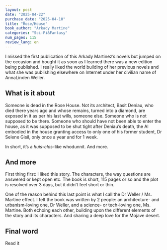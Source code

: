 ```yaml
---
layout: post
date: "2025-04-22"
purchase_date: "2025-04-10"
title: "Rose/House"
book_author: "Arkady Martine"
categories: "Sci-Fi&Fantasy"
num_pages: 115
review_lang: en
---
```


I missed the first publication of this Arkady Martinez’s novels but jumped on the occasion and bought it as soon as I learned there was a new edition being published. I really liked the world building of her previous novels and what she was publishing elsewhere on Internet under her civilian name of AnnaLinden Weller.

## What is it about

Someone is dead in the Rose House. Not its architect, Basit Deniau, who died there years ago and whose remains, turned into a diamond, are exposed in it as per his last wills, someone else. Someone who is not supposed to be there. Someone who should have not been able to enter the house, as it was supposed to be shut tight after Deniau’s death, the AI embodied in the house granting access to only one of his former student, Dr Selene Gisil, only once a year and for 1 week.

In short, it’s a *huis-clos*-like whodunnit. And more.
## And more

First thing first: I liked this story. The characters, the way questions are answered or kept open etc. The book is short, 115 pages or so and the plot is resolved over 3 days, but it didn’t feel short or thin.

One of the reason behind this last point is what I call the Dr Weller / Ms. Martine effect. I felt the book was written by 2 people: an architecture- and urbanism-loving one, Dr Weller, and a science- or tech-loving one, Ms. Martine. Both echoing each other, building upon the different elements of the story and its characters. And sharing a deep love for the Mojave desert.

## Final word

Read it